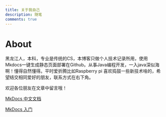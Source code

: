 ```yaml
---
title: 关于我自己
description: 随笔
comments: true
---
```

# About

黑龙江人，本科，专业是传统的CS，本博客只做个人技术记录所用，使用Mkdocs一键生成静态页面部署在Github。从事Java编程开发，一入java深似海啊！懂得自然懂得。平时爱折腾比如Raspberry pi 喜欢捣鼓一些新技术啥的，希望结交相同爱好的朋友，联系方式在右下角。

欢迎各位朋友在文章中留言哦！

[MkDocs 中文文档](https://markdown-docs-zh.readthedocs.io/zh_CN/latest/)

[MkDocs 入门](https://www.mkdocs.org/getting-started/)
